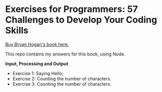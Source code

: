 # Exercises for Programmers: 57 Challenges to Develop Your Coding Skills

[Buy Bryan Hogan's book here.](https://www.amazon.com.br/Exercises-Programmers-Brian-Hogan/dp/1680501224)

This repo contains my answers for this book, using Node.

**Input, Processing and Output**
- Exercise 1: Saying Hello;
- Exercise 2: Counting the number of characters.
- Exercise 3: Counting the number of characters.